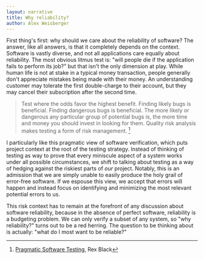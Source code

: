 ```yaml
---
layout: narrative
title: Why reliability?
author: Alex Weisberger
---
```


First thing's first: why should we care about the reliability of software? The answer, like all answers, is that it completely depends on the context. Software is vastly diverse, and not all applications care equally about reliability. The most obvious litmus test is: "will people die if the application fails to perform its job?" but that isn't the only dimension at play. While human life is not at stake in a typical money transaction, people generally don't appreciate mistakes being made with their money. An understanding customer may tolerate the first double-charge to their account, but they may cancel their subscription after the second time.

> Test where the odds favor the highest benefit. Finding likely bugs is beneficial. Finding dangerous bugs is beneficial. The more likely or dangerous any particular group of potential bugs is, the more time and money you should invest in looking for them. Quality risk analysis makes testing a form of risk management. [^fn1]

I particularly like this pragmatic view of software verification, which puts project context at the root of the testing strategy. Instead of thinking of testing as way to prove that every miniscule aspect of a system works under all possible circumstances, we shift to talking about testing as a way of hedging against the riskiest parts of *our* project. Notably, this is an admission that we are simply unable to easily produce the holy grail of error-free software. If we espouse this view, we accept that errors will happen and instead focus on identifying and minimizing the most relevant potential errors to us.

This risk context has to remain at the forefront of any discussion about software reliability, because in the absence of perfect software,  reliability is a budgeting problem. We can only verify a subset of any system, so "why reliability?" turns out to be a red herring. The question to be thinking about is actually: "what do I most want to be reliable?"

[^fn1]: [Pragmatic Software Testing](https://www.oreilly.com/library/view/pragmatic-software-testing/9780470127902/), Rex Black

